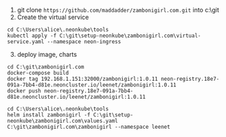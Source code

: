 1. git clone `https://github.com/maddadder/zambonigirl.com.git` into c:\git
2. Create the virtual service
```
cd C:\Users\alice\.neonkube\tools
kubectl apply -f C:\git\setup-neonkube\zambonigirl.com\virtual-service.yaml --namespace neon-ingress
```
3. deploy image, charts 
```
cd C:\git\zambonigirl.com
docker-compose build
docker tag 192.168.1.151:32000/zambonigirl:1.0.11 neon-registry.18e7-091a-7bb4-d81e.neoncluster.io/leenet/zambonigirl:1.0.11
docker push neon-registry.18e7-091a-7bb4-d81e.neoncluster.io/leenet/zambonigirl:1.0.11

cd C:\Users\alice\.neonkube\tools
helm install zambonigirl -f C:\git\setup-neonkube\zambonigirl.com\values.yaml C:\git\zambonigirl.com\zambonigirl --namespace leenet
```
